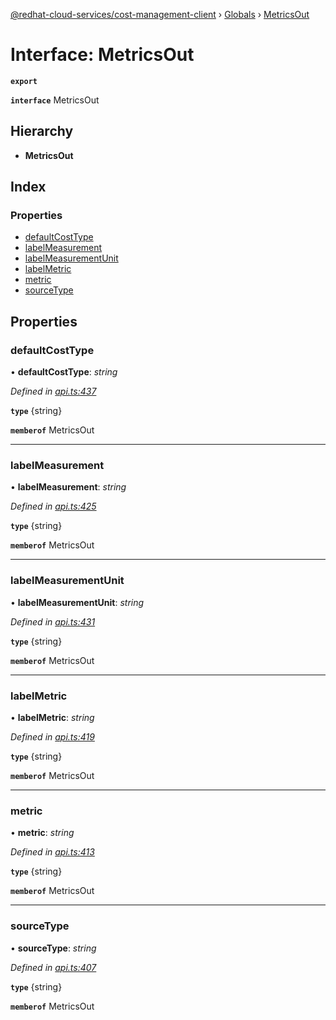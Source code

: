 [@redhat-cloud-services/cost-management-client](../README.md) › [Globals](../globals.md) › [MetricsOut](metricsout.md)

# Interface: MetricsOut

**`export`** 

**`interface`** MetricsOut

## Hierarchy

* **MetricsOut**

## Index

### Properties

* [defaultCostType](metricsout.md#defaultcosttype)
* [labelMeasurement](metricsout.md#labelmeasurement)
* [labelMeasurementUnit](metricsout.md#labelmeasurementunit)
* [labelMetric](metricsout.md#labelmetric)
* [metric](metricsout.md#metric)
* [sourceType](metricsout.md#sourcetype)

## Properties

###  defaultCostType

• **defaultCostType**: *string*

*Defined in [api.ts:437](https://github.com/RedHatInsights/javascript-clients/blob/master/packages/cost-management/api.ts#L437)*

**`type`** {string}

**`memberof`** MetricsOut

___

###  labelMeasurement

• **labelMeasurement**: *string*

*Defined in [api.ts:425](https://github.com/RedHatInsights/javascript-clients/blob/master/packages/cost-management/api.ts#L425)*

**`type`** {string}

**`memberof`** MetricsOut

___

###  labelMeasurementUnit

• **labelMeasurementUnit**: *string*

*Defined in [api.ts:431](https://github.com/RedHatInsights/javascript-clients/blob/master/packages/cost-management/api.ts#L431)*

**`type`** {string}

**`memberof`** MetricsOut

___

###  labelMetric

• **labelMetric**: *string*

*Defined in [api.ts:419](https://github.com/RedHatInsights/javascript-clients/blob/master/packages/cost-management/api.ts#L419)*

**`type`** {string}

**`memberof`** MetricsOut

___

###  metric

• **metric**: *string*

*Defined in [api.ts:413](https://github.com/RedHatInsights/javascript-clients/blob/master/packages/cost-management/api.ts#L413)*

**`type`** {string}

**`memberof`** MetricsOut

___

###  sourceType

• **sourceType**: *string*

*Defined in [api.ts:407](https://github.com/RedHatInsights/javascript-clients/blob/master/packages/cost-management/api.ts#L407)*

**`type`** {string}

**`memberof`** MetricsOut
